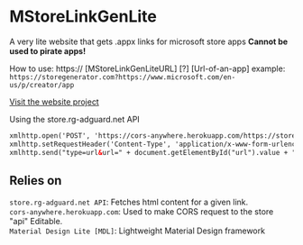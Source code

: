 # MStoreLinkGenLite
A very lite website that gets .appx links for microsoft store apps 
**Cannot be used to pirate apps!**  
 
How to use:
https:// [MStoreLinkGenLiteURL] [?] [Url-of-an-app] 
example: `https://storegenerator.com?https://www.microsoft.com/en-us/p/creator/app`

[Visit the website project](https://alexenferman.github.io/MStoreLinkGen/main/index.html)
  
Using the store.rg-adguard.net API  
```HTML
xmlhttp.open('POST', 'https://cors-anywhere.herokuapp.com/https://store.rg-adguard.net/api/GetFiles', true);
xmlhttp.setRequestHeader('Content-Type', 'application/x-www-form-urlencoded');
xmlhttp.send("type=url&url=" + document.getElementById("url").value + "&ring=RP&lang=en-US");
```

## Relies on  
`store.rg-adguard.net API`: Fetches html content for a given link.  
`cors-anywhere.herokuapp.com`: Used to make CORS request to the store "api" Editable.  
`Material Design Lite [MDL]`: Lightweight Material Design framework
  
